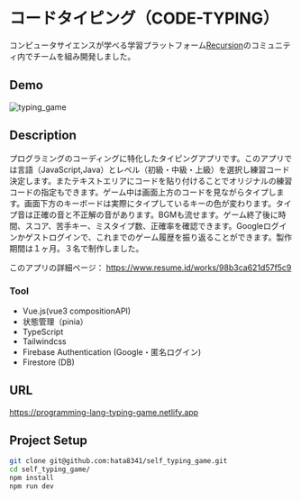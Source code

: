 # コードタイピング（CODE-TYPING）
コンピュータサイエンスが学べる学習プラットフォーム[Recursion](https://recursionist.io/)のコミュニティ内でチームを組み開発しました。
## Demo
![typing_game](https://user-images.githubusercontent.com/83937097/180911079-35becb33-929c-4e8d-84c0-c0fa8dd1b089.gif)
## Description
プログラミングのコーディングに特化したタイピングアプリです。このアプリでは言語（JavaScript,Java）とレベル（初級・中級・上級）を選択し練習コード決定します。またテキストエリアにコードを貼り付けることでオリジナルの練習コードの指定もできます。ゲーム中は画面上方のコードを見ながらタイプします。画面下方のキーボードは実際にタイプしているキーの色が変わります。タイプ音は正確の音と不正解の音があります。BGMも流せます。ゲーム終了後に時間、スコア、苦手キー、ミスタイプ数、正確率を確認できます。Googleログインかゲストログインで、これまでのゲーム履歴を振り返ることができます。製作期間は１ヶ月。３名で制作しました。

このアプリの詳細ページ： https://www.resume.id/works/98b3ca621d57f5c9
### Tool
- Vue.js(vue3 compositionAPI)
- 状態管理（pinia）
- TypeScript
- Tailwindcss
- Firebase Authentication (Google・匿名ログイン)
- Firestore (DB)
## URL
https://programming-lang-typing-game.netlify.app
## Project Setup

```sh
git clone git@github.com:hata8341/self_typing_game.git
cd self_typing_game/
npm install
npm run dev
```
